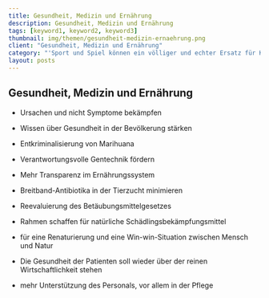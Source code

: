 ```yaml
---
title: Gesundheit, Medizin und Ernährung
description: Gesundheit, Medizin und Ernährung
tags: [keyword1, keyword2, keyword3]
thumbnail: img/themen/gesundheit-medizin-ernaehrung.png
client: "Gesundheit, Medizin und Ernährung"
category: "'Sport und Spiel können ein völliger und echter Ersatz für Krieg und Mord sein.' - Albert Schweizer"
layout: posts
---
```

## Gesundheit, Medizin und Ernährung

-   Ursachen und nicht Symptome bekämpfen

-   Wissen über Gesundheit in der Bevölkerung stärken

-   Entkriminalisierung von Marihuana

-   Verantwortungsvolle Gentechnik fördern

-   Mehr Transparenz im Ernährungssystem

-   Breitband-Antibiotika in der Tierzucht minimieren

-   Reevaluierung des Betäubungsmittelgesetzes

-   Rahmen schaffen für natürliche Schädlingsbekämpfungsmittel

-   für eine Renaturierung und eine Win-win-Situation zwischen Mensch und
    Natur

-   Die Gesundheit der Patienten soll wieder über der reinen
    Wirtschaftlichkeit stehen

-   mehr Unterstützung des Personals, vor allem in der Pflege
